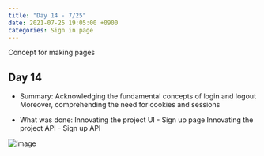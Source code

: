```yaml
---
title: "Day 14 - 7/25"
date: 2021-07-25 19:05:00 +0900
categories: Sign in page
---
```

Concept for making pages
## **Day 14**

- Summary:
Acknowledging the fundamental concepts of login and logout
Moreover, comprehending the need for cookies and sessions

- What was done:
Innovating the project UI - Sign up page
Innovating the project API - Sign up API

![image](https://user-images.githubusercontent.com/73371470/135749146-7b5369ac-d778-4bab-b869-253a046fcff7.png)
